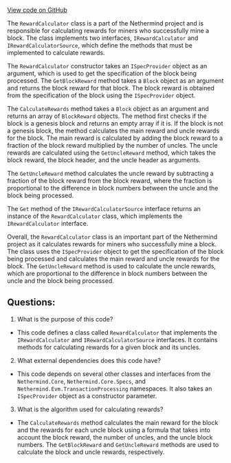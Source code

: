 [View code on GitHub](https://github.com/nethermindeth/nethermind/Nethermind.Consensus/Rewards/RewardCalculator.cs)

The `RewardCalculator` class is a part of the Nethermind project and is responsible for calculating rewards for miners who successfully mine a block. The class implements two interfaces, `IRewardCalculator` and `IRewardCalculatorSource`, which define the methods that must be implemented to calculate rewards.

The `RewardCalculator` constructor takes an `ISpecProvider` object as an argument, which is used to get the specification of the block being processed. The `GetBlockReward` method takes a `Block` object as an argument and returns the block reward for that block. The block reward is obtained from the specification of the block using the `ISpecProvider` object.

The `CalculateRewards` method takes a `Block` object as an argument and returns an array of `BlockReward` objects. The method first checks if the block is a genesis block and returns an empty array if it is. If the block is not a genesis block, the method calculates the main reward and uncle rewards for the block. The main reward is calculated by adding the block reward to a fraction of the block reward multiplied by the number of uncles. The uncle rewards are calculated using the `GetUncleReward` method, which takes the block reward, the block header, and the uncle header as arguments.

The `GetUncleReward` method calculates the uncle reward by subtracting a fraction of the block reward from the block reward, where the fraction is proportional to the difference in block numbers between the uncle and the block being processed.

The `Get` method of the `IRewardCalculatorSource` interface returns an instance of the `RewardCalculator` class, which implements the `IRewardCalculator` interface.

Overall, the `RewardCalculator` class is an important part of the Nethermind project as it calculates rewards for miners who successfully mine a block. The class uses the `ISpecProvider` object to get the specification of the block being processed and calculates the main reward and uncle rewards for the block. The `GetUncleReward` method is used to calculate the uncle rewards, which are proportional to the difference in block numbers between the uncle and the block being processed.
## Questions: 
 1. What is the purpose of this code?
- This code defines a class called `RewardCalculator` that implements the `IRewardCalculator` and `IRewardCalculatorSource` interfaces. It contains methods for calculating rewards for a given block and its uncles.

2. What external dependencies does this code have?
- This code depends on several other classes and interfaces from the `Nethermind.Core`, `Nethermind.Core.Specs`, and `Nethermind.Evm.TransactionProcessing` namespaces. It also takes an `ISpecProvider` object as a constructor parameter.

3. What is the algorithm used for calculating rewards?
- The `CalculateRewards` method calculates the main reward for the block and the rewards for each uncle block using a formula that takes into account the block reward, the number of uncles, and the uncle block numbers. The `GetBlockReward` and `GetUncleReward` methods are used to calculate the block and uncle rewards, respectively.
